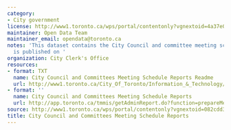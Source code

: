 ```yaml
---
category:
- City government
license: http://www1.toronto.ca/wps/portal/contentonly?vgnextoid=4a37e03bb8d1e310VgnVCM10000071d60f89RCRD
maintainer: Open Data Team
maintainer_email: opendata@toronto.ca
notes: 'This dataset contains the City Council and committee meeting schedules as
  is published on '
organization: City Clerk's Office
resources:
- format: TXT
  name: City Council and Committees Meeting Schedule Reports Readme
  url: http://www1.toronto.ca/City_Of_Toronto/Information_&_Technology/Open_Data/Data_Sets/Assets/Files/readme.txt
- format: ''
  name: City Council and Committees Meeting Schedule Reports
  url: http://app.toronto.ca/tmmis/getAdminReport.do?function=prepareMeetingScheduleReport
source: http://www1.toronto.ca/wps/portal/contentonly?vgnextoid=082cdd32bd50b310VgnVCM10000071d60f89RCRD&vgnextchannel=1a66e03bb8d1e310VgnVCM10000071d60f89RCRD
title: City Council and Committees Meeting Schedule Reports
---
```

